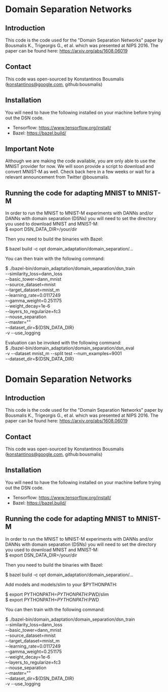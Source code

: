 # Domain Separation Networks


## Introduction
This code is the code used for the "Domain Separation Networks" paper
by Bousmalis K., Trigeorgis G., et al. which was presented at NIPS 2016. The
paper can be found here: https://arxiv.org/abs/1608.06019

## Contact
This code was open-sourced by Konstantinos Bousmalis (konstantinos@google.com, github:bousmalis)

## Installation
You will need to have the following installed on your machine before trying out the DSN code.

*  Tensorflow: https://www.tensorflow.org/install/
*  Bazel: https://bazel.build/

## Important Note
Although we are making the code available, you are only able to use the MNIST
provider for now. We will soon provide a script to download and convert MNIST-M
as well. Check back here in a few weeks or wait for a relevant announcement from
Twitter @bousmalis.

## Running the code for adapting MNIST to MNIST-M
In order to run the MNIST to MNIST-M experiments with DANNs and/or DANNs with
domain separation (DSNs) you will need to set the directory you used to download
MNIST and MNIST-M:\
$ export DSN_DATA_DIR=/your/dir

Then you need to build the binaries with Bazel:

$ bazel build -c opt domain_adaptation/domain_separation/...

You can then train with the following command:

$ ./bazel-bin/domain_adaptation/domain_separation/dsn_train  \
      --similarity_loss=dann_loss  \
      --basic_tower=dann_mnist  \
      --source_dataset=mnist  \
      --target_dataset=mnist_m  \
      --learning_rate=0.0117249  \
      --gamma_weight=0.251175  \
      --weight_decay=1e-6  \
      --layers_to_regularize=fc3  \
      --nouse_separation  \
      --master=""  \
      --dataset_dir=${DSN_DATA_DIR}  \
      -v --use_logging


Evaluation can be invoked with the following command:\
$ ./bazel-bin/domain_adaptation/domain_separation/dsn_eval  \
    -v --dataset mnist_m --split test --num_examples=9001  \
    --dataset_dir=${DSN_DATA_DIR}
# Domain Separation Networks

## Introduction
This code is the code used for the "Domain Separation Networks" paper
by Bousmalis K., Trigeorgis G., et al. which was presented at NIPS 2016. The
paper can be found here: https://arxiv.org/abs/1608.06019

## Contact
This code was open-sourced by Konstantinos Bousmalis (konstantinos@google.com, github:bousmalis)

## Installation
You will need to have the following installed on your machine before trying out the DSN code.

*  Tensorflow: https://www.tensorflow.org/install/
*  Bazel: https://bazel.build/

## Running the code for adapting MNIST to MNIST-M
In order to run the MNIST to MNIST-M experiments with DANNs and/or DANNs with
domain separation (DSNs) you will need to set the directory you used to download
MNIST and MNIST-M:\
$ export DSN_DATA_DIR=/your/dir

Then you need to build the binaries with Bazel:

$ bazel build -c opt domain_adaptation/domain_separation/...

Add models and models/slim to your $PYTHONPATH:

$ export PYTHONPATH=$PYTHONPATH:$PWD/slim\
$ export PYTHONPATH=$PYTHONPATH:$PWD

You can then train with the following command:

$ ./bazel-bin/domain_adaptation/domain_separation/dsn_train \
      --similarity_loss=dann_loss  \
      --basic_tower=dann_mnist  \
      --source_dataset=mnist  \
      --target_dataset=mnist_m  \
      --learning_rate=0.0117249  \
      --gamma_weight=0.251175  \
      --weight_decay=1e-6  \
      --layers_to_regularize=fc3  \
      --nouse_separation  \
      --master=""  \
      --dataset_dir=${DSN_DATA_DIR}  \
      -v --use_logging
